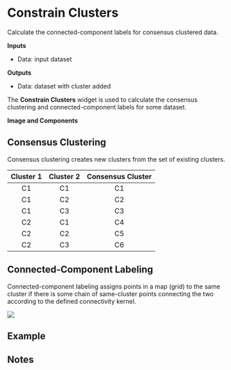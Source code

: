 Constrain Clusters
==================

Calculate the connected-component labels for consensus clustered data.

**Inputs**

- Data: input dataset

**Outputs**

- Data: dataset with cluster added

The **Constrain Clusters** widget is used to calculate the consensus clustering and connected-component labels for some dataset.

**Image and Components**


Consensus Clustering
--------------------

Consensus clustering creates new clusters from the set of existing clusters.

| Cluster 1 | Cluster 2 | Consensus Cluster |
| :-------: | :-------: | :---------------: |
| C1        | C1        | C1                |
| C1        | C2        | C2                |
| C1        | C3        | C3                |
| C2        | C1        | C4                |
| C2        | C2        | C5                |
| C2        | C3        | C6                |

Connected-Component Labeling
----------------------------

Connected-component labeling assigns points in a map (grid) to the same cluster if there is some chain of same-cluster points connecting the two according to the defined connectivity kernel.

![](images/connectivity.png)

Example
-------



Notes
-----
